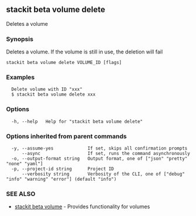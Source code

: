 ## stackit beta volume delete

Deletes a volume

### Synopsis

Deletes a volume.
If the volume is still in use, the deletion will fail


```
stackit beta volume delete VOLUME_ID [flags]
```

### Examples

```
  Delete volume with ID "xxx"
  $ stackit beta volume delete xxx
```

### Options

```
  -h, --help   Help for "stackit beta volume delete"
```

### Options inherited from parent commands

```
  -y, --assume-yes             If set, skips all confirmation prompts
      --async                  If set, runs the command asynchronously
  -o, --output-format string   Output format, one of ["json" "pretty" "none" "yaml"]
  -p, --project-id string      Project ID
      --verbosity string       Verbosity of the CLI, one of ["debug" "info" "warning" "error"] (default "info")
```

### SEE ALSO

* [stackit beta volume](./stackit_beta_volume.md)	 - Provides functionality for volumes

